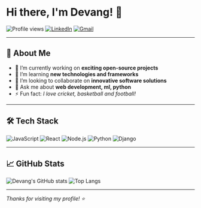 # Hi there, I'm Devang! 👋

![Profile views](https://komarev.com/ghpvc/?username=devangvangane&color=blue)
[![LinkedIn](https://img.shields.io/badge/-LinkedIn-blue?logo=linkedin&style=flat-square)](www.linkedin.com/in/devang-vangane-cte-gecbvn-it-330916257)
[![Gmail](https://img.shields.io/badge/-Email-c14438?logo=gmail&style=flat-square)](mailto:devangvangane9@gmail.com)

---

## 🚀 About Me

- 🔭 I’m currently working on **exciting open-source projects**
- 🌱 I’m learning **new technologies and frameworks**
- 👯 I’m looking to collaborate on **innovative software solutions**
- 💬 Ask me about **web development, ml, python**
- ⚡ Fun fact: *I love cricket, basketball and football!*

---

## 🛠️ Tech Stack

![JavaScript](https://img.shields.io/badge/-JavaScript-333333?style=flat&logo=javascript)
![React](https://img.shields.io/badge/-React-333333?style=flat&logo=react)
![Node.js](https://img.shields.io/badge/-Node.js-333333?style=flat&logo=node.js)
![Python](https://img.shields.io/badge/-Python-333333?style=flat&logo=python)
![Django](https://img.shields.io/badge/-Django-092E20?style=flat&logo=django)

---

## 📈 GitHub Stats

![Devang's GitHub stats](https://github-readme-stats.vercel.app/api?username=devangvangane&show_icons=true&theme=radical)
![Top Langs](https://github-readme-stats.vercel.app/api/top-langs/?username=devangvangane&layout=compact&theme=radical)

---

*Thanks for visiting my profile! ⭐️*

